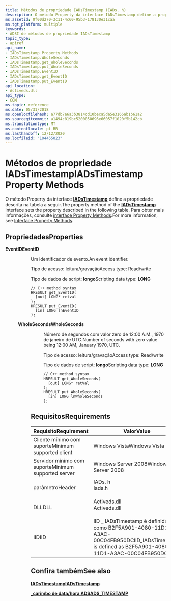 ```yaml
---
title: Métodos de propriedade IADsTimestamp (IADs. h)
description: O método Property da interface IADsTimestamp define a propriedade descrita na tabela a seguir. Para obter mais informações, consulte interface Property Methods.
ms.assetid: 0f00d270-3c11-4c60-95b3-178130e31caa
ms.tgt_platform: multiple
keywords:
- ADSI de métodos de propriedade IADsTimestamp
topic_type:
- apiref
api_name:
- IADsTimestamp Property Methods
- IADsTimestamp.WholeSeconds
- IADsTimestamp.get_WholeSeconds
- IADsTimestamp.put_WholeSeconds
- IADsTimestamp.EventID
- IADsTimestamp.get_EventID
- IADsTimestamp.put_EventID
api_location:
- Activeds.dll
api_type:
- COM
ms.topic: reference
ms.date: 05/31/2018
ms.openlocfilehash: a77db7a6a3b3814cd10beca5da5e3166ab1b61a2
ms.sourcegitcommit: a1494c819bc5200050696e66057f1020f5b142cb
ms.translationtype: MT
ms.contentlocale: pt-BR
ms.lasthandoff: 12/12/2020
ms.locfileid: "104455023"
---
```

# <a name="iadstimestamp-property-methods"></a><span data-ttu-id="6d9d3-105">Métodos de propriedade IADsTimestamp</span><span class="sxs-lookup"><span data-stu-id="6d9d3-105">IADsTimestamp Property Methods</span></span>

<span data-ttu-id="6d9d3-106">O método Property da interface [**IADsTimestamp**](/windows/desktop/api/Iads/nn-iads-iadstimestamp) define a propriedade descrita na tabela a seguir.</span><span class="sxs-lookup"><span data-stu-id="6d9d3-106">The property method of the [**IADsTimestamp**](/windows/desktop/api/Iads/nn-iads-iadstimestamp) interface sets the property described in the following table.</span></span> <span data-ttu-id="6d9d3-107">Para obter mais informações, consulte [interface Property Methods](interface-property-methods.md).</span><span class="sxs-lookup"><span data-stu-id="6d9d3-107">For more information, see [Interface Property Methods](interface-property-methods.md).</span></span>

## <a name="properties"></a><span data-ttu-id="6d9d3-108">Propriedades</span><span class="sxs-lookup"><span data-stu-id="6d9d3-108">Properties</span></span>

<dl> <dt>

<span data-ttu-id="6d9d3-109">**EventID**</span><span class="sxs-lookup"><span data-stu-id="6d9d3-109">**EventID**</span></span>
<span data-ttu-id="6d9d3-110"></dt> <dd> <dl></span><span class="sxs-lookup"><span data-stu-id="6d9d3-110"></dt> <dd> <dl></span></span>

<span data-ttu-id="6d9d3-111">Um identificador de evento.</span><span class="sxs-lookup"><span data-stu-id="6d9d3-111">An event identifier.</span></span>

<dt>

<span data-ttu-id="6d9d3-112">Tipo de acesso: leitura/gravação</span><span class="sxs-lookup"><span data-stu-id="6d9d3-112">Access type: Read/write</span></span>
</dt> <dt>

<span data-ttu-id="6d9d3-113">Tipo de dados de script: **longo**</span><span class="sxs-lookup"><span data-stu-id="6d9d3-113">Scripting data type: **LONG**</span></span>
</dt> <dt>



``` syntax
// C++ method syntax
HRESULT get_EventID(
  [out] LONG* retval
);
HRESULT put_EventID(
  [in] LONG lnEventID
);
```


</dt> </dl> </dd> <dt>

<span data-ttu-id="6d9d3-114">**WholeSeconds**</span><span class="sxs-lookup"><span data-stu-id="6d9d3-114">**WholeSeconds**</span></span>
<span data-ttu-id="6d9d3-115"></dt> <dd> <dl></span><span class="sxs-lookup"><span data-stu-id="6d9d3-115"></dt> <dd> <dl></span></span>

<span data-ttu-id="6d9d3-116">Número de segundos com valor zero de 12:00 A.M., 1970 de janeiro de UTC.</span><span class="sxs-lookup"><span data-stu-id="6d9d3-116">Number of seconds with zero value being 12:00 AM, January 1970, UTC.</span></span>

<dt>

<span data-ttu-id="6d9d3-117">Tipo de acesso: leitura/gravação</span><span class="sxs-lookup"><span data-stu-id="6d9d3-117">Access type: Read/write</span></span>
</dt> <dt>

<span data-ttu-id="6d9d3-118">Tipo de dados de script: **longo**</span><span class="sxs-lookup"><span data-stu-id="6d9d3-118">Scripting data type: **LONG**</span></span>
</dt> <dt>



``` syntax
// C++ method syntax
HRESULT get_WholeSeconds(
  [out] LONG* retVal
);
HRESULT put_WholeSeconds(
  [in] LONG lnWholeSeconds
);
```


</dt> </dl> </dd> </dl>

 

## <a name="requirements"></a><span data-ttu-id="6d9d3-119">Requisitos</span><span class="sxs-lookup"><span data-stu-id="6d9d3-119">Requirements</span></span>



| <span data-ttu-id="6d9d3-120">Requisito</span><span class="sxs-lookup"><span data-stu-id="6d9d3-120">Requirement</span></span> | <span data-ttu-id="6d9d3-121">Valor</span><span class="sxs-lookup"><span data-stu-id="6d9d3-121">Value</span></span> |
|-------------------------------------|-----------------------------------------------------------------------------------------|
| <span data-ttu-id="6d9d3-122">Cliente mínimo com suporte</span><span class="sxs-lookup"><span data-stu-id="6d9d3-122">Minimum supported client</span></span><br/> | <span data-ttu-id="6d9d3-123">Windows Vista</span><span class="sxs-lookup"><span data-stu-id="6d9d3-123">Windows Vista</span></span><br/>                                                                |
| <span data-ttu-id="6d9d3-124">Servidor mínimo com suporte</span><span class="sxs-lookup"><span data-stu-id="6d9d3-124">Minimum supported server</span></span><br/> | <span data-ttu-id="6d9d3-125">Windows Server 2008</span><span class="sxs-lookup"><span data-stu-id="6d9d3-125">Windows Server 2008</span></span><br/>                                                          |
| <span data-ttu-id="6d9d3-126">parâmetro</span><span class="sxs-lookup"><span data-stu-id="6d9d3-126">Header</span></span><br/>                   | <dl> <span data-ttu-id="6d9d3-127"><dt>IADs. h</dt></span><span class="sxs-lookup"><span data-stu-id="6d9d3-127"><dt>Iads.h</dt></span></span> </dl>       |
| <span data-ttu-id="6d9d3-128">DLL</span><span class="sxs-lookup"><span data-stu-id="6d9d3-128">DLL</span></span><br/>                      | <dl> <span data-ttu-id="6d9d3-129"><dt>Activeds.dll</dt></span><span class="sxs-lookup"><span data-stu-id="6d9d3-129"><dt>Activeds.dll</dt></span></span> </dl> |
| <span data-ttu-id="6d9d3-130">IID</span><span class="sxs-lookup"><span data-stu-id="6d9d3-130">IID</span></span><br/>                      | <span data-ttu-id="6d9d3-131">IID \_ IADsTimestamp é definido como B2F5A901-4080-11D1-A3AC-00C04FB950DC</span><span class="sxs-lookup"><span data-stu-id="6d9d3-131">IID\_IADsTimestamp is defined as B2F5A901-4080-11D1-A3AC-00C04FB950DC</span></span><br/>        |



## <a name="see-also"></a><span data-ttu-id="6d9d3-132">Confira também</span><span class="sxs-lookup"><span data-stu-id="6d9d3-132">See also</span></span>

<dl> <dt>

[<span data-ttu-id="6d9d3-133">**IADsTimestamp**</span><span class="sxs-lookup"><span data-stu-id="6d9d3-133">**IADsTimestamp**</span></span>](/windows/desktop/api/Iads/nn-iads-iadstimestamp)
</dt> <dt>

[<span data-ttu-id="6d9d3-134">**\_carimbo de data/hora ADS**</span><span class="sxs-lookup"><span data-stu-id="6d9d3-134">**ADS\_TIMESTAMP**</span></span>](/windows/win32/api/iads/ns-iads-ads_timestamp)
</dt> </dl>

 

 





